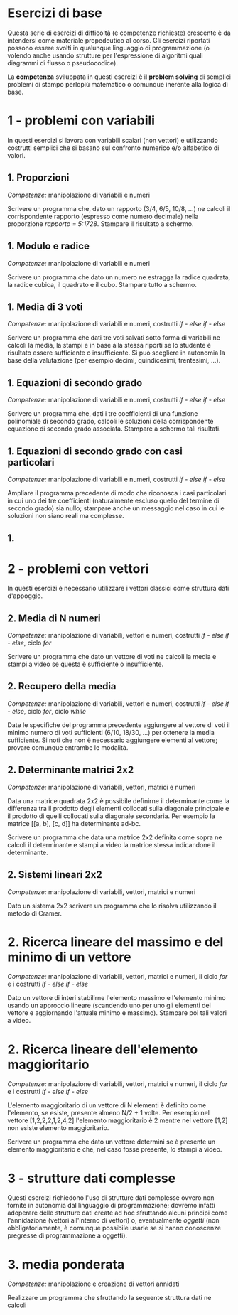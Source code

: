 Esercizi di base
===

Questa serie di esercizi di difficoltà (e competenze richieste) crescente è da intendersi come materiale propedeutico al corso. Gli esercizi riportati possono essere svolti in qualunque linguaggio di programmazione (o volendo anche usando strutture per l'espressione di algoritmi quali diagrammi di flusso o pseudocodice).

La **competenza** sviluppata in questi esercizi è il **problem solving** di semplici problemi di stampo perlopiù matematico o comunque inerente alla logica di base.

# 1 - problemi con variabili
In questi esercizi si lavora con variabili scalari (non vettori) e utilizzando costrutti semplici che si basano sul confronto numerico e/o alfabetico di valori.

## 1. Proporzioni
_Competenze:_ manipolazione di variabili e numeri

Scrivere un programma che, dato un rapporto (3/4, 6/5, 10/8, ...) ne calcoli il corrispondente rapporto (espresso come numero decimale) nella proporzione _rapporto = 5:1728_. Stampare il risultato a schermo.

## 1. Modulo e radice
_Competenze:_ manipolazione di variabili e numeri

Scrivere un programma che dato un numero ne estragga la radice quadrata, la radice cubica, il quadrato e il cubo. Stampare tutto a schermo.

## 1. Media di 3 voti
_Competenze:_ manipolazione di variabili e numeri, costrutti _if - else if - else_

Scrivere un programma che dati tre voti salvati sotto forma di variabili ne calcoli la media, la stampi e in base alla stessa riporti se lo studente è risultato essere sufficiente o insufficiente. Si può scegliere in autonomia la base della valutazione (per esempio decimi, quindicesimi, trentesimi, ...).

## 1. Equazioni di secondo grado
_Competenze:_ manipolazione di variabili e numeri, costrutti _if - else if - else_

Scrivere un programma che, dati i tre coefficienti di una funzione polinomiale di secondo grado, calcoli le soluzioni della corrispondente equazione di secondo grado associata. Stampare a schermo tali risultati.

## 1. Equazioni di secondo grado con casi particolari
_Competenze:_ manipolazione di variabili e numeri, costrutti _if - else if - else_

Ampliare il programma precedente di modo che riconosca i casi particolari in cui uno dei tre coefficienti (naturalmente escluso quello del termine di secondo grado) sia nullo; stampare anche un messaggio nel caso in cui le soluzioni non siano reali ma complesse.

## 1.

# 2 - problemi con vettori
In questi esercizi è necessario utilizzare i vettori classici come struttura dati d'appoggio.

## 2. Media di N numeri
_Competenze:_ manipolazione di variabili, vettori e numeri, costrutti _if - else if - else_, ciclo _for_

Scrivere un programma che dato un vettore di voti ne calcoli la media e stampi a video se questa è sufficiente o insufficiente.

## 2. Recupero della media
_Competenze:_ manipolazione di variabili, vettori e numeri, costrutti _if - else if - else_, ciclo _for_, ciclo _while_

Date le specifiche del programma precedente aggiungere al vettore di voti il minimo numero di voti sufficienti (6/10, 18/30, ...) per ottenere la media sufficiente. Si noti che non è necessario aggiungere elementi al vettore; provare comunque entrambe le modalità.

## 2. Determinante matrici 2x2
_Competenze:_ manipolazione di variabili, vettori, matrici e numeri

Data una matrice quadrata 2x2 è possibile definirne il determinante come la differenza tra il prodotto degli elementi collocati sulla diagonale principale e il prodotto di quelli collocati sulla diagonale secondaria. Per esempio la matrice [[a, b], [c, d]] ha determinante ad-bc.

Scrivere un programma che data una matrice 2x2 definita come sopra ne calcoli il determinante e stampi a video la matrice stessa indicandone il determinante.

## 2. Sistemi lineari 2x2
_Competenze:_ manipolazione di variabili, vettori, matrici e numeri

Dato un sistema 2x2 scrivere un programma che lo risolva utilizzando il metodo di Cramer.

# 2. Ricerca lineare del massimo e del minimo di un vettore
_Competenze:_ manipolazione di variabili, vettori, matrici e numeri, il ciclo _for_ e i costrutti _if - else if - else_

Dato un vettore di interi stabilirne l'elemento massimo e l'elemento minimo usando un approccio lineare (scandendo uno per uno gli elementi del vettore e aggiornando l'attuale minimo e massimo). Stampare poi tali valori a video.

# 2. Ricerca lineare dell'elemento maggioritario
_Competenze:_ manipolazione di variabili, vettori, matrici e numeri, il ciclo _for_ e i costrutti _if - else if - else_

L'elemento maggioritario di un vettore di N elementi è definito come l'elemento, se esiste, presente almeno N/2 + 1 volte. Per esempio nel vettore [1,2,2,2,1,2,4,2] l'elemento maggioritario è 2 mentre nel vettore [1,2] non esiste elemento maggioritario.

Scrivere un programma che dato un vettore determini se è presente un elemento maggioritario e che, nel caso fosse presente, lo stampi a video.

# 3 - strutture dati complesse
Questi esercizi richiedono l'uso di strutture dati complesse ovvero non fornite in autonomia dal linguaggio di programmazione; dovremo infatti adoperare delle strutture dati create ad hoc sfruttando alcuni principi come l'annidazione (vettori all'interno di vettori) o, eventualmente _oggetti_ (non obbligatoriamente, è comunque possibile usarle se si hanno conoscenze pregresse di programmazione a oggetti).

# 3. media ponderata
_Competenze:_ manipolazione e creazione di vettori annidati

Realizzare un programma che sfruttando la seguente struttura dati ne calcoli 